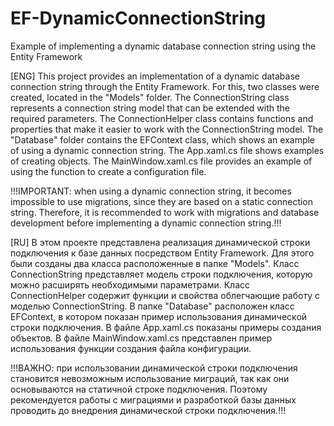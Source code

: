 # EF-DynamicConnectionString
Example of implementing a dynamic database connection string using the Entity Framework

[ENG]
This project provides an implementation of a dynamic database connection string through the Entity Framework.
For this, two classes were created, located in the "Models" folder.
The ConnectionString class represents a connection string model that can be extended with the required parameters.
The ConnectionHelper class contains functions and properties that make it easier to work with the ConnectionString model.
The "Database" folder contains the EFContext class, which shows an example of using a dynamic connection string.
The App.xaml.cs file shows examples of creating objects. 
The MainWindow.xaml.cs file provides an example of using the function to create a configuration file.

!!!IMPORTANT: when using a dynamic connection string, it becomes impossible to use migrations, since they are based on a static connection string. Therefore, it is recommended to work with migrations and database development before implementing a dynamic connection string.!!!

[RU]
В этом проекте представлена реализация динамической строки подключения к базе данных посредством Entity Framework.
Для этого были созданы два класса расположенные в папке "Models".
Класс ConnectionString представляет модель строки подключения, которую можно расширять необходимыми параметрами.
Класс ConnectionHelper содержит функции и свойства облегчающие работу с моделью ConnectionString.
В папке "Database" расположен класс EFContext, в котором показан пример использования динамической строки подключения.
В файле App.xaml.cs показаны примеры создания объектов.
В файле MainWindow.xaml.cs представлен пример использования функции создания файла конфигурации.

!!!ВАЖНО: при использовании динамической строки подключения становится невозможным использование миграций, так как они основываются на статичной строке подключения. Поэтому рекомендуется работы с миграциями и разработкой базы данных проводить до внедрения динамической строки подключения.!!!
